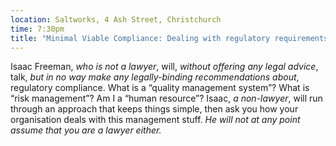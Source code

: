 ```yaml
---
location: Saltworks, 4 Ash Street, Christchurch
time: 7:30pm
title: "Minimal Viable Compliance: Dealing with regulatory requirements when you’d rather be coding"
---
```


Isaac Freeman, _who is not a lawyer_, will, _without offering any legal advice_, talk, _but in no way make any legally-binding recommendations about_, regulatory compliance. What is a “quality management system”? What is “risk management”? Am I a “human resource”? Isaac, _a non-lawyer_, will run through an approach that keeps things simple, then ask you how your organisation deals with this management stuff. _He will not at any point assume that you are a lawyer either._
